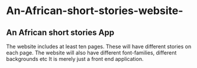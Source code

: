 # An-African-short-stories-website-
## An **African short stories** App


The website includes at least ten pages.
These will have different stories on each page.
The website will also have different font-families, different backgrounds etc
It is merely just a front end application.
